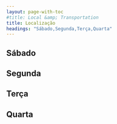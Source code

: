 ```yaml
---
layout: page-with-toc
#title: Local &amp; Transportation
title: Localização
headings: "Sábado,Segunda,Terça,Quarta"
---
```


<h2 class='space-bottom1' id='Sábado'>Sábado</h2>

[]()
[]()
[]()
[]()

<h2 class='space-bottom1' id='Segunda'>Segunda</h2>




<h2 class='space-bottom1' id='Terça'>Terça</h2>
<h2 class='space-bottom1' id='Quarta'>Quarta</h2>

